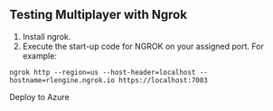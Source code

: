 ## Testing Multiplayer with Ngrok

1. Install ngrok.
2. Execute the start-up code for NGROK on your assigned port. For example:
```
ngrok http --region=us --host-header=localhost --hostname=rlengine.ngrok.io https://localhost:7083
```

Deploy to Azure